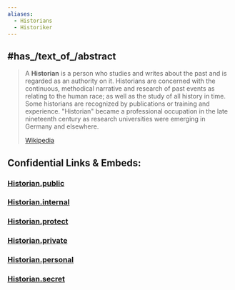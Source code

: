 ```yaml
---
aliases:
  - Historians
  - Historiker
---
```


## #has_/text_of_/abstract 

> A **Historian** is a person who studies and writes about the past and is regarded as an authority on it. Historians are concerned with the continuous, methodical narrative and research of past events as relating to the human race; as well as the study of all history in time. Some historians are recognized by publications or training and experience. "Historian" became a professional occupation in the late nineteenth century as research universities were emerging in Germany and elsewhere.
>
> [Wikipedia](https://en.wikipedia.org/wiki/Historian) 







## Confidential Links & Embeds: 

### [Historian.public](/_public\bio\People/Historian.public.md) 

### [Historian.internal](/_internal\bio\People/Historian.internal.md) 

### [Historian.protect](/_protect\bio\People/Historian.protect.md) 

### [Historian.private](/_private\bio\People/Historian.private.md) 

### [Historian.personal](/_personal\bio\People/Historian.personal.md) 

### [Historian.secret](/_secret\bio\People/Historian.secret.md)

